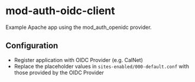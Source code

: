 # mod-auth-oidc-client

Example Apache app using the mod_auth_openidc provider.

## Configuration

- Register application with OIDC Provider (e.g. CalNet)
- Replace the placeholder values in `sites-enabled/000-default.conf` with those provided by the OIDC Provider
